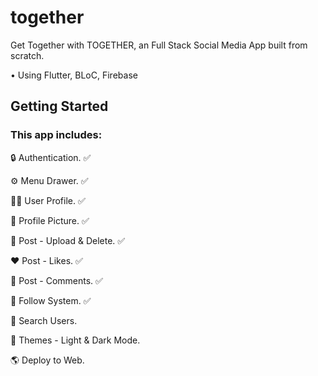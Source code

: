 # together

Get Together with TOGETHER, an Full Stack Social Media App built from scratch.

• Using Flutter, BLoC, Firebase 

## Getting Started

### This app includes:

🔒 Authentication. ✅

⚙️ Menu Drawer. ✅ 

🥷🏽 User Profile. ✅

🤪 Profile Picture. ✅ 

📸 Post - Upload & Delete. ✅

❤️ Post - Likes. ✅

💬 Post - Comments. ✅ 

🤝 Follow System. ✅

🔎 Search Users.

🎨 Themes - Light & Dark Mode.

🌎 Deploy to Web.




